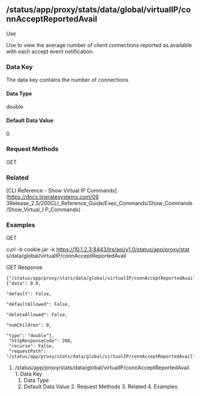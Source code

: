 ## /status/app/proxy/stats/data/global/virtualIP/connAcceptReportedAvail

Use

Use to view the average number of client connections reported as available
with each accept event notification.

### Data Key

The data key contains the number of connections.

#### Data Type

double

#### Default Data Value

0

### Request Methods

GET

### Related

[CLI Reference - Show Virtual IP Commands](https://docs.lineratesystems.com/09
3Release_2.5/200CLI_Reference_Guide/Exec_Commands/Show_Commands/Show_Virtual_I
P_Commands)

### Examples

GET

curl -b cookie.jar -k https://10.1.2.3:8443/lrs/api/v1.0/status/app/proxy/stat
s/data/global/virtualIP/connAcceptReportedAvail

GET Response

    
    {"/status/app/proxy/stats/data/global/virtualIP/connAcceptReportedAvail": {"data": 0.0,
                                                                                "default": False,
                                                                                "defaultAllowed": False,
                                                                                "deleteAllowed": False,
                                                                                "numChildren": 0,
                                                                                "type": "double"},
     "httpResponseCode": 200,
     "recurse": False,
     "requestPath": "/status/app/proxy/stats/data/global/virtualIP/connAcceptReportedAvail"}
    

  1. /status/app/proxy/stats/data/global/virtualIP/connAcceptReportedAvail
    1. Data Key
      1. Data Type
      2. Default Data Value
    2. Request Methods
    3. Related
    4. Examples

